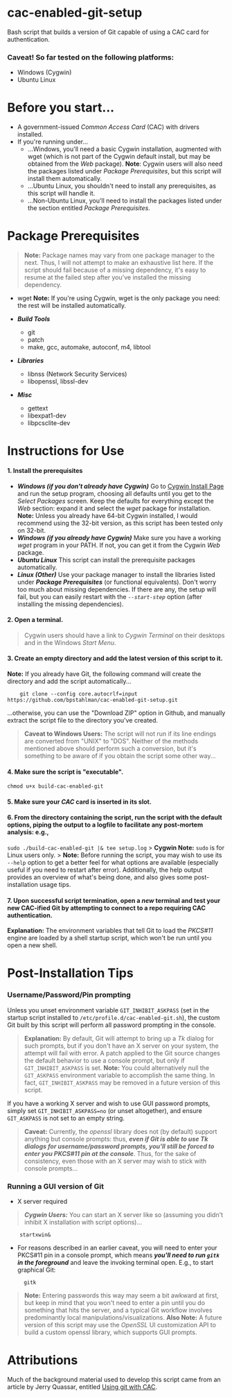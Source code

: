 # cac-enabled-git-setup
Bash script that builds a version of Git capable of using a CAC card for authentication.
### **Caveat!** So far tested on the following platforms:
- Windows (Cygwin)
- Ubuntu Linux

# Before you start...
- A government-issued _Common Access Card_ (CAC) with drivers installed.
- If you're running under...
  - ...Windows, you'll need a basic Cygwin installation, augmented with wget (which is not part of the Cygwin default install, but may be obtained from the *Web* package).
**Note**: Cygwin users will also need the packages listed under *Package Prerequisites*, but this script will install them automatically.
  - ...Ubuntu Linux, you shouldn't need to install any prerequisites, as this script will handle it.
  - ...Non-Ubuntu Linux, you'll need to install the packages listed under the section entitled *Package Prerequisites*.


# Package Prerequisites
> **Note:** Package names may vary from one package manager to the next. Thus, I will not attempt to make an exhaustive list here. If the script should fail because of a missing dependency, it's easy to resume at the failed step after you've installed the missing dependency.

 - wget
 **Note:** If you're using Cygwin, wget is the only package you need: the rest will be installed automatically.
 
- _**Build Tools**_
     - git
     - patch
     - make, gcc, automake, autoconf, m4, libtool
- _**Libraries**_
     - libnss (Network Security Services)
     - libopenssl, libssl-dev
- _**Misc**_
     - gettext
     - libexpat1-dev
     - libpcsclite-dev



# Instructions for Use
#### 1. Install the prerequisites
+ _**Windows (if you don't already have Cygwin)**_
    Go to [Cygwin Install Page](https://cygwin.com/install.html) and run the setup program, choosing all defaults until you get to the _Select Packages_ screen. Keep the defaults for everything except the *Web* section: expand it and select the *wget* package for installation.   
    **Note:** Unless you already have 64-bit Cygwin installed, I would recommend using the 32-bit version, as this script has been tested only on 32-bit.
+ _**Windows (if you already have Cygwin)**_
	Make sure you have a working *wget* program in your PATH. If not, you can get it from the Cygwin *Web* package.
+ _**Ubuntu Linux**_
    This script can install the prerequisite packages automatically.
+ _**Linux (Other)**_
    Use your package manager to install the libraries listed under _**Package Prerequisites**_ (or functional equivalents). Don't worry too much about missing dependencies. If there are any, the setup will fail, but you can easily restart with the *`--start-step`* option (after installing the missing dependencies).
    
#### 2.	Open a terminal.
> Cygwin users should have a link to *Cygwin Terminal* on their desktops and in the Windows *Start Menu*.

#### 3.	Create an empty directory and add the latest version of this script to it.
**Note:** If you already have Git, the following command will create the directory and add the script automatically...

        git clone --config core.autocrlf=input https://github.com/bpstahlman/cac-enabled-git-setup.git

...otherwise, you can use the "Download ZIP" option in Github, and manually extract the script file to the directory you've created. 
> **Caveat to Windows Users:** The script will not run if its line endings are converted from "UNIX" to "DOS". Neither of the methods mentioned above should perform such a conversion, but it's something to be aware of if you obtain the script some other way...

#### 4.	Make sure the script is "executable".
`chmod u+x build-cac-enabled-git`
#### 5.	Make sure your *CAC* card is inserted in its slot.
#### 6.	From the directory containing the script, run the script with the default options, piping the output to a logfile to facilitate any post-mortem analysis: e.g.,
`sudo ./build-cac-enabled-git |& tee setup.log`
    > **Cygwin Note:** `sudo` is for Linux users only.
    > **Note:** Before running the script, you may wish to use its `--help` option to get a better feel for what options are available (especially useful if you need to restart after error). Additionally, the help output provides an overview of what's being done, and also gives some post-installation usage tips.
#### 7.	Upon successful script termination, open a _**new**_ terminal and test your new CAC-ified Git by attempting to connect to a repo requiring CAC authentication.
**Explanation:** The environment variables that tell Git to load the _PKCS#11_ engine are loaded by a shell startup script, which won't be run until you open a new shell.

# Post-Installation Tips
### Username/Password/Pin prompting
Unless you unset environment variable `GIT_INHIBIT_ASKPASS` (set in the startup script installed to `/etc/profile.d/cac-enabled-git.sh`), the custom Git built by this script will perform all password prompting in the console.
> **Explanation:** By default, Git will attempt to bring up a _Tk_ dialog for such prompts, but if you don't have an X server on your system, the attempt will fail with error. A patch applied to the Git source changes the default behavior to use a console prompt, but only if `GIT_INHIBIT_ASKPASS` is set.
> **Note:** You could alternatively null the `GIT_ASKPASS` environment variable to accomplish the same thing. In fact, `GIT_INHIBIT_ASKPASS` may be removed in a future version of this script.

If you have a working X server and wish to use GUI password prompts, simply set `GIT_INHIBIT_ASKPASS=no` (or unset altogether), and ensure `GIT_ASKPASS` is not set to an empty string.

> **Caveat:** Currently, the _openssl_ library does not (by default) support anything but console prompts: thus, _**even if Git is able to use Tk dialogs for username/password prompts, you'll still be forced to enter you PKCS#11 pin at the console**_. Thus, for the sake of consistency, even those with an X server may wish to stick with console prompts...

### Running a GUI version of Git

* X server required
> _**Cygwin Users:**_ You can start an X server like so (assuming you didn't inhibit X installation with script options)...

        startxwin&

* For reasons described in an earlier caveat, you will need to enter your PKCS#11 pin in a console prompt, which means _**you'll need to run `gitk` in the foreground**_ and leave the invoking terminal open. E.g., to start graphical Git:
            
        gitk
        
> **Note:** Entering passwords this way may seem a bit awkward at first, but keep in mind that you won't need to enter a pin until you do something that hits the server, and a typical Git workflow involves predominantly local manipulations/visualizations.
> **Also Note:** A future version of this script may use the _OpenSSL_ UI customization API to build a custom openssl library, which supports GUI prompts.

# Attributions
Much of the background material used to develop this script came from an article by Jerry Quassar, entitled [Using git with CAC](https://rite.sd.spawar.navy.mil/confluence/display/RITE/Using+git+with+CAC).
